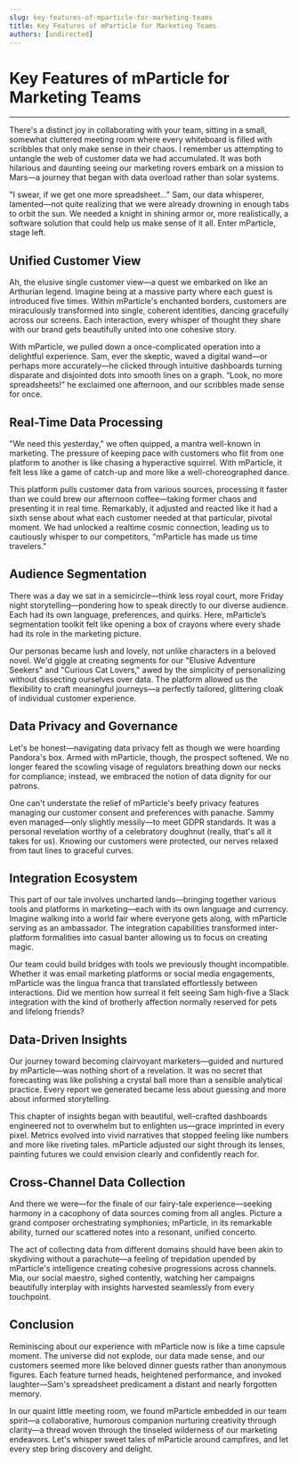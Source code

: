 ```yaml
---
slug: key-features-of-mparticle-for-marketing-teams
title: Key Features of mParticle for Marketing Teams
authors: [undirected]
---
```



# Key Features of mParticle for Marketing Teams

---

There's a distinct joy in collaborating with your team, sitting in a small, somewhat cluttered meeting room where every whiteboard is filled with scribbles that only make sense in their chaos. I remember us attempting to untangle the web of customer data we had accumulated. It was both hilarious and daunting seeing our marketing rovers embark on a mission to Mars—a journey that began with data overload rather than solar systems.

"I swear, if we get one more spreadsheet..." Sam, our data whisperer, lamented—not quite realizing that we were already drowning in enough tabs to orbit the sun. We needed a knight in shining armor or, more realistically, a software solution that could help us make sense of it all. Enter mParticle, stage left.

## Unified Customer View

Ah, the elusive single customer view—a quest we embarked on like an Arthurian legend. Imagine being at a massive party where each guest is introduced five times. Within mParticle's enchanted borders, customers are miraculously transformed into single, coherent identities, dancing gracefully across our screens. Each interaction, every whisper of thought they share with our brand gets beautifully united into one cohesive story.

With mParticle, we pulled down a once-complicated operation into a delightful experience. Sam, ever the skeptic, waved a digital wand—or perhaps more accurately—he clicked through intuitive dashboards turning disparate and disjointed dots into smooth lines on a graph. “Look, no more spreadsheets!” he exclaimed one afternoon, and our scribbles made sense for once.

## Real-Time Data Processing

"We need this yesterday," we often quipped, a mantra well-known in marketing. The pressure of keeping pace with customers who flit from one platform to another is like chasing a hyperactive squirrel. With mParticle, it felt less like a game of catch-up and more like a well-choreographed dance.

This platform pulls customer data from various sources, processing it faster than we could brew our afternoon coffee—taking former chaos and presenting it in real time. Remarkably, it adjusted and reacted like it had a sixth sense about what each customer needed at that particular, pivotal moment. We had unlocked a realtime cosmic connection, leading us to cautiously whisper to our competitors, "mParticle has made us time travelers."

## Audience Segmentation

There was a day we sat in a semicircle—think less royal court, more Friday night storytelling—pondering how to speak directly to our diverse audience. Each had its own language, preferences, and quirks. Here, mParticle’s segmentation toolkit felt like opening a box of crayons where every shade had its role in the marketing picture.

Our personas became lush and lovely, not unlike characters in a beloved novel. We'd giggle at creating segments for our "Elusive Adventure Seekers" and "Curious Cat Lovers," awed by the simplicity of personalizing without dissecting ourselves over data. The platform allowed us the flexibility to craft meaningful journeys—a perfectly tailored, glittering cloak of individual customer experience.

## Data Privacy and Governance

Let's be honest—navigating data privacy felt as though we were hoarding Pandora's box. Armed with mParticle, though, the prospect softened. We no longer feared the scowling visage of regulators breathing down our necks for compliance; instead, we embraced the notion of data dignity for our patrons.

One can't understate the relief of mParticle's beefy privacy features managing our customer consent and preferences with panache. Sammy even managed—only slightly messily—to meet GDPR standards. It was a personal revelation worthy of a celebratory doughnut (really, that's all it takes for us). Knowing our customers were protected, our nerves relaxed from taut lines to graceful curves.

## Integration Ecosystem

This part of our tale involves uncharted lands—bringing together various tools and platforms in marketing—each with its own language and currency. Imagine walking into a world fair where everyone gets along, with mParticle serving as an ambassador. The integration capabilities transformed inter-platform formalities into casual banter allowing us to focus on creating magic.

Our team could build bridges with tools we previously thought incompatible. Whether it was email marketing platforms or social media engagements, mParticle was the lingua franca that translated effortlessly between interactions. Did we mention how surreal it felt seeing Sam high-five a Slack integration with the kind of brotherly affection normally reserved for pets and lifelong friends?

## Data-Driven Insights

Our journey toward becoming clairvoyant marketers—guided and nurtured by mParticle—was nothing short of a revelation. It was no secret that forecasting was like polishing a crystal ball more than a sensible analytical practice. Every report we generated became less about guessing and more about informed storytelling.

This chapter of insights began with beautiful, well-crafted dashboards engineered not to overwhelm but to enlighten us—grace imprinted in every pixel. Metrics evolved into vivid narratives that stopped feeling like numbers and more like riveting tales. mParticle adjusted our sight through its lenses, painting futures we could envision clearly and confidently reach for.

## Cross-Channel Data Collection

And there we were—for the finale of our fairy-tale experience—seeking harmony in a cacophony of data sources coming from all angles. Picture a grand composer orchestrating symphonies; mParticle, in its remarkable ability, turned our scattered notes into a resonant, unified concerto. 

The act of collecting data from different domains should have been akin to skydiving without a parachute—a feeling of trepidation upended by mParticle's intelligence creating cohesive progressions across channels. Mia, our social maestro, sighed contently, watching her campaigns beautifully interplay with insights harvested seamlessly from every touchpoint.

## Conclusion

Reminiscing about our experience with mParticle now is like a time capsule moment. The universe did not explode, our data made sense, and our customers seemed more like beloved dinner guests rather than anonymous figures. Each feature turned heads, heightened performance, and invoked laughter—Sam's spreadsheet predicament a distant and nearly forgotten memory.

In our quaint little meeting room, we found mParticle embedded in our team spirit—a collaborative, humorous companion nurturing creativity through clarity—a thread woven through the tinseled wilderness of our marketing endeavors. Let's whisper sweet tales of mParticle around campfires, and let every step bring discovery and delight.
